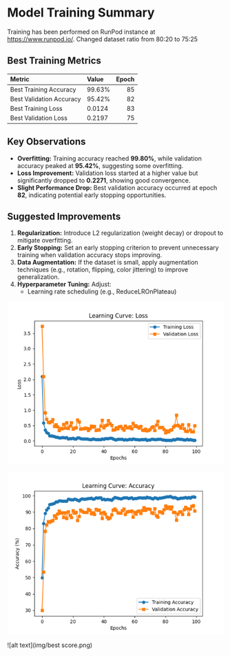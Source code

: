 # **Model Training Summary**

Training has been performed on RunPod instance at https://www.runpod.io/.
Changed dataset ratio from 80:20 to 75:25

## **Best Training Metrics**

| Metric                   | Value  | Epoch |
|:-------------------------|:-------|------:|
| Best Training Accuracy   | 99.63% |    85 |
| Best Validation Accuracy | 95.42% |    82 |
| Best Training Loss       | 0.0124 |    83 |
| Best Validation Loss     | 0.2197 |    75 |

## **Key Observations**

- **Overfitting:** Training accuracy reached **99.80%**, while validation accuracy peaked at **95.42%**, suggesting some overfitting.
- **Loss Improvement:** Validation loss started at a higher value but significantly dropped to **0.2271**, showing good convergence.
- **Slight Performance Drop:** Best validation accuracy occurred at epoch **82**, indicating potential early stopping opportunities.

## **Suggested Improvements**

1. **Regularization:** Introduce L2 regularization (weight decay) or dropout to mitigate overfitting.
2. **Early Stopping:** Set an early stopping criterion to prevent unnecessary training when validation accuracy stops improving.
3. **Data Augmentation:** If the dataset is small, apply augmentation techniques (e.g., rotation, flipping, color jittering) to improve generalization.
4. **Hyperparameter Tuning:** Adjust:
   - Learning rate scheduling (e.g., ReduceLROnPlateau)

![alt text](img/loss_curve.png)

![alt text](img/accuracy_curve.png)

![alt text](img/best score.png)
